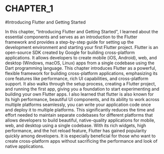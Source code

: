 # CHAPTER_1

#Introducing Flutter and
Getting Started

In this chapter, "Introducing Flutter and Getting Started", I learned about the essential components and serves as an introduction to the Flutter framework and provides a step-by-step guide for setting up the development environment and starting your first Flutter project. Flutter is an open-source SDK created by Google for building cross-platform applications. It allows developers to create mobile (iOS, Android), web, and desktop (Windows, macOS, Linux) apps from a single codebase using the Dart programming language.
This chapter introduces Flutter as a powerful, flexible framework for building cross-platform applications, emphasizing its core features like performance, rich UI capabilities, and cross-platform support. It also walks through the setup process, creating a Flutter project, and running the first app, giving you a foundation to start experimenting and building your own Flutter apps. I also learned that flutter is also known for its high performance, beautiful UI components, and its ability to work across multiple platforms seamlessly, you can write your application code once and deploy it to multiple platforms. This significantly reduces the time and effort needed to maintain separate codebases for different platforms that allows developers to build beautiful, native-quality applications for mobile, web, and desktop using a single codebase. With its rich widgets, high performance, and the hot reload feature, Flutter has gained popularity quickly among developers. It is especially beneficial for those who want to create cross-platform apps without sacrificing the performance and look of native applications.






